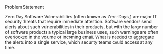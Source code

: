 Problem Statement

Zero Day Software Vulnerabilities (often known as Zero-Days,) are major IT security threats that 
require immediate attention.  Software vendors send alerts about such vulnerabilities in their products, 
but with the large number of software products a typical large business uses, such warnings are often 
overlooked in the volume of incoming email.  What is needed to aggregate the alerts into a single service, 
which security teams could access at any time. 